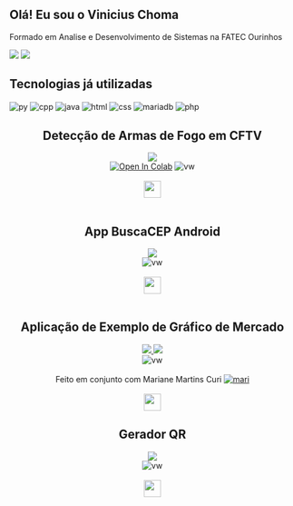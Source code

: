 ## Olá! Eu sou o Vinicius Choma
Formado em Analise e Desenvolvimento de Sistemas na FATEC Ourinhos

<a href = "mailto:viniciuschoma@outlook.com"><img src="https://img.shields.io/badge/Microsoft_Outlook-0078D4?style=for-the-badge&logo=microsoft-outlook&logoColor=white" target="_blank"></a>
<a href="https://www.linkedin.com/in/vinicius-woicikieviz-choma-22131b249/" target="_blank"><img src="https://img.shields.io/badge/-LinkedIn-%230077B5?style=for-the-badge&logo=linkedin&logoColor=white" target="_blank"></a> 



## Tecnologias já utilizadas
<div style="display: inline_block">
  <img align="center" alt="py" src="https://img.shields.io/badge/Python-3776AB?style=for-the-badge&logo=python&logoColor=white" />
  <img align="center" alt="cpp" src="https://img.shields.io/badge/C%2B%2B-00599C?style=for-the-badge&logo=c%2B%2B&logoColor=white" />
  <img align="center" alt="java" src="https://img.shields.io/badge/Java-ED8B00?style=for-the-badge&logo=openjdk&logoColor=white" />
  <img align="center" alt="html" src="https://img.shields.io/badge/HTML5-E34F26?style=for-the-badge&logo=html5&logoColor=white" />
  <img align="center" alt="css" src="https://img.shields.io/badge/CSS3-1572B6?style=for-the-badge&logo=css3&logoColor=white" />
  <img align="center" alt="mariadb" src="https://img.shields.io/badge/MariaDB-003545?style=for-the-badge&logo=mariadb&logoColor=white" />
  <img align="center" alt="php" src="https://img.shields.io/badge/PHP-777BB4?style=for-the-badge&logo=php&logoColor=white" />
  
  <div style="display: inline_block">

</div>
  <div align="center">
  <h2> Detecção de Armas de Fogo em CFTV</h2>
</div>
<div align="center">
  <div align="center">
  <a href="https://drive.google.com/file/d/1-3uB_PB0DeyaPiVLvkzKGYBvegy57E_z/view?usp=sharing">
    
  <img src="https://u1.padletusercontent.com/uploads/padlet-uploads/3187230190/f69a2f7316fb0b234569d18002ed2d3d/Captura_de_tela_2024_12_17_225250.png?token=1eP69MkYFY_YAUCiCSyNaEw-BKsq5EXeYleO9XeLg3EdAq3dLKWfKJjNJ4otXSgwja0Cg2_pIUcmm9-e_SLT6mtUcnlbmYGimgOAE0ftv4eGMU5R1amQUzxPr5oOlVv6QPzwrXgMrX2ZOavLtXrVyiZtHYvPN7dbjKwXhgZ_cwKOxhvoSZOlvIrdpGrL7GCSJc7R6gqHInKmB4CksM7Q1rIATTDNU5ChegZrffVhP6zPP3FMyMbWKKS150xQADt5o9MzP_Qpv6VzjSYAvhL0Bw=="/>

  </a>
   <br>
   <a href="https://colab.research.google.com/drive/1nnpu8DqfT7V33vaJATqIBsbvBtyxk3R7?usp=sharing"><img src="https://colab.research.google.com/assets/colab-badge.svg" alt="Open In Colab"></a>
  <img align="top" alt="vw" src="https://img.shields.io/badge/Python-3776AB?style=for-the-badge&logo=python&logoColor=white">
    <br><br>
    <a href="https://github.com/viichoma/CCTV-FiregunDetection" target="_blank"><img src="https://img.shields.io/badge/ACESSAR-gray?logo=github" height="30px" target="_blank"></a>
</div>
  
</div><br/>
  
</div>
  <div align="center">
  <h2> App BuscaCEP Android</h2>
</div>
<div align="center">
  <div align="center">
  <a href="https://youtu.be/jXX-xkU-01U">
  <img src="https://ugc.padletcdn.com/uploads/padlet-uploads/2252152595/d370c1d6b351ecca0224210c4c9de473/image.png?token=PITqSMvvC6deokv2J1OKbtOAyXpkHdLDj5X72J9ihgVYSZziPYBLXAS2yztwpNVsHx08PZxvh1OJ_ajwrEdwZ2JNIDRHoHvMTFq2yfLfwCMF1w0bqfAI3A63wTfymFKezdVc-UxiNeJsxqH2xB9HSGpQhVUj8YGZyo5xmxdi0XVl1lM1Yi424p-scECAzGu1FCz74tHImn-TAtyFR6Ht5BiGNSxA_z2VfzsAO5ETdVI="/>

  </a>
   <br>
  <img align="top" alt="vw" src="https://img.shields.io/badge/Android_Studio-3DDC84?style=for-the-badge&logo=android-studio&logoColor=white">
    <br><br>
    <a href="https://github.com/viichoma/Buscar-CEP---Android" target="_blank"><img src="https://img.shields.io/badge/ACESSAR-gray?logo=github" height="30px" target="_blank"></a>
</div>
  
</div><br/>

<div style="display: inline_block">
  
</div>
  <div align="center">
  <h2> Aplicação de Exemplo de Gráfico de Mercado</h2>
</div>
<div align="center">
  <div align="center">
  <a href="https://youtu.be/veoxNMBwUv8">
  <img src="https://ugc.padletcdn.com/uploads/padlet-uploads/2252152595/90bccd163ce5a83795c3f1dd0b01f028/image.png?token=PITqSMvvC6deokv2J1OKbtOAyXpkHdLDj5X72J9ihgVYSZziPYBLXAS2yztwpNVsHx08PZxvh1OJ_ajwrEdwZ2JNIDRHoHvMTFq2yfLfwCMF1w0bqfAI3A63wTfymFKeX6EeJbIKBr9ab_RswXFU-hIzb1CmTHiZJemCZNMVL19zKLUtysLxXgh_m06h1Pn5D2cXKPPxTbKK8GtTvqrph8RiawplsZtfnuhUujCDico="/>
    <img src="https://ugc.padletcdn.com/uploads/padlet-uploads/2252152595/046ba7006766ded298030cbcf00aabca/image.png?token=PITqSMvvC6deokv2J1OKbtOAyXpkHdLDj5X72J9ihgVYSZziPYBLXAS2yztwpNVsHx08PZxvh1OJ_ajwrEdwZ2JNIDRHoHvMTFq2yfLfwCMF1w0bqfAI3A63wTfymFKekgWhujexsupkefkLLa1KiFhv-ZSosH_gX0Hp42NW-ZRQnzMcX9-oaR2DSHfKrnCKbASWdWrzBL5BAhutNY3dtv1zbrFM6gRoBSQYA-Ccjjs="/>
  </a>
   <br>
  <img align="top" alt="vw" src="https://img.shields.io/badge/Python-3776AB?style=for-the-badge&logo=python&logoColor=white">
    <br><br>
    Feito em conjunto com Mariane Martins Curi
    <a href="https://github.com/marianecuri">
    <img align="top" alt="mari" src="https://img.shields.io/badge/GitHub-100000?style=for-the-badge&logo=github&logoColor=white">
    </a>
    <br><br>
    <a href="https://github.com/marianecuri/ADS-Fatec-Ourinhos/tree/main/3º%20Semestre/Economia%20e%20Finanças" target="_blank"><img src="https://img.shields.io/badge/ACESSAR-gray?logo=github" height="30px" target="_blank"></a>
</div>

<div style="display: inline_block">
  
</div>
  <div align="center">
  <h2> Gerador QR</h2>
</div>
<div align="center">
  <div align="center">
  <a href="https://youtu.be/s4ChTSsgCxY?feature=shared">
  <img src="https://ugc.padletcdn.com/uploads/padlet-uploads/2252152595/74236ec7ecea00f0f8b5856f72197a8f/image.png?token=PITqSMvvC6deokv2J1OKbtOAyXpkHdLDj5X72J9ihgVYSZziPYBLXAS2yztwpNVsHx08PZxvh1OJ_ajwrEdwZ2JNIDRHoHvMTFq2yfLfwCMF1w0bqfAI3A63wTfymFKegLVRMqOu1MXiMakm_tqrs-PqxJt6Mv1kLAMjTR9w7AKnXyc91qg1tfJSDp8V2B2zxuBIN4sxF7BdqmTMustKv2xKHfOw38SswlHpSAx-DqU="/>
  </a>
   <br>
  <img align="top" alt="vw" src="https://img.shields.io/badge/Python-3776AB?style=for-the-badge&logo=python&logoColor=white">
    <br><br>
    <a href="https://github.com/viichoma/QRCode-Python" target="_blank"><img src="https://img.shields.io/badge/ACESSAR-gray?logo=github" height="30px" target="_blank"></a>
</div>
